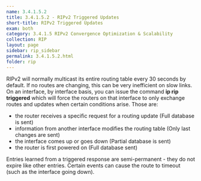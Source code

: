 ```yaml
---
name: 3.4.1.5.2
title: 3.4.1.5.2 - RIPv2 Triggered Updates
short-title: RIPv2 Triggered Updates
exam: both
category: 3.4.1.5 RIPv2 Convergence Optimization & Scalability
collection: RIP
layout: page
sidebar: rip_sidebar
permalink: 3.4.1.5.2.html
folder: rip
---
```

RIPv2 will normally multicast its entire routing table every 30 seconds by default. If no routes are changing, this can be very inefficient on slow links. On an interface, by interface basis, you can issue the command **ip rip triggered** which will force the routers on that interface to only exchange routes and updates when certain conditions arise. Those are:
- the router receives a specific request for a routing update (Full database is  sent)
- information from another interface modifies the routing table (Only last changes are sent)
- the interface comes up or goes down (Partial database is sent)
- the router is first powered on (Full database sent)

Entries learned from a triggered response are semi-permanent - they do not expire like other entries. Certain events can cause the route to timeout (such as the interface going down).
